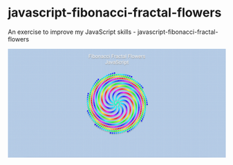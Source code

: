 # javascript-fibonacci-fractal-flowers
An exercise to improve my JavaScript skills - javascript-fibonacci-fractal-flowers

![Screenshot](javascript-fibonacci-fractal-flowers.png)
